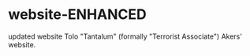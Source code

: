 # website-ENHANCED
updated website
Tolo "Tantalum" (formally "Terrorist Associate") Akers' website.
